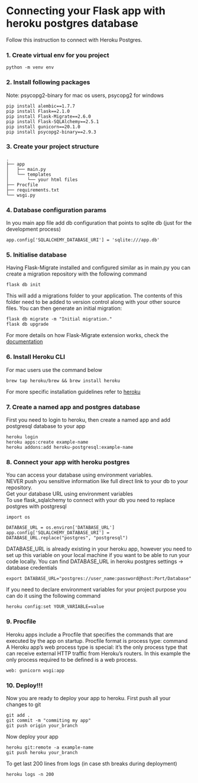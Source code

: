 # Connecting your Flask app with heroku postgres database

Follow this instruction to connect with Heroku Postgres.

### 1. Create virtual env for you project
```{bash}
python -m venv env
```

### 2. Install following packages
Note: psycopg2-binary for mac os users, psycopg2 for windows
```{bash}
pip install alembic==1.7.7
pip install Flask==2.1.0
pip install Flask-Migrate==2.6.0
pip install Flask-SQLAlchemy==2.5.1
pip install gunicorn==20.1.0
pip install psycopg2-binary==2.9.3
```
### 3. Create your project structure
```
.
├── app
│   ├── main.py
│   └── templates
│       └── your html files
├── Procfile
├── requirements.txt
└── wsgi.py
```

### 4. Database configuration params
In you main app file add db configuration that points to sqlite db
(just for the development process)
```{python}
app.config['SQLALCHEMY_DATABASE_URI'] = 'sqlite:///app.db'
```
### 5. Initialise database
Having Flask-Migrate installed and configured similar as in main.py you can create a migration repository with the following command
```{bash}
flask db init
```
This will add a migrations folder to your application. The contents of this folder need to be added to version control along with your other source files.
You can then generate an initial migration:
```{bash}
flask db migrate -m "Initial migration."
flask db upgrade
```
For more details on how Flask-Migrate extension works, check the [documentation](https://flask-migrate.readthedocs.io/en/latest/)
### 6. Install Heroku CLI
For mac users use the command below
```{bash}
brew tap heroku/brew && brew install heroku
```
For  more specific installation guidelines refer to [heroku](https://devcenter.heroku.com/articles/heroku-cli#install-the-heroku-cli)

### 7. Create a named app and postgres database
First you need to login to heroku, then create a named app and add postgresql database to your app
```{bash}
heroku login
heroku apps:create example-name
heroku addons:add heroku-postgresql:example-name
```

### 8. Connect your app with heroku postgres
You can access your database using environment variables.<br>
NEVER push you sensitive information like full direct link to your db to your repository.<br>
Get your database URL using environment variables<br>
To use flask_sqlalchemy to connect with your db you need to replace postgres with postgresql
```{python}
import os

DATABASE_URL = os.environ['DATABASE_URL']
app.config['SQLALCHEMY_DATABASE_URI'] = DATABASE_URL.replace("postgres", "postgresql")
```
DATABASE_URL is already existing in your heroku app, however you need to set up this variable on your local machine if you want to be able to run your code locally.
You can find DATABASE_URL in heroku postgres settings -> database credentials
```{bash}
export DATABASE_URL="postgres://user_name:password@host:Port/Database"
```

If you need to declare environment variables for your project purpose you can do it using the following command
```{bash}
heroku config:set YOUR_VARIABLE=value
```
### 9. Procfile
Heroku apps include a Procfile that specifies the commands that are executed by the app on startup.
Procfile format is process type: command
A Heroku app’s web process type is special: it’s the only process type that can receive external HTTP traffic from Heroku’s routers.
In this example the only process required to be defined is a web process.
```
web: gunicorn wsgi:app
```

### 10. Deploy!!!
Now you are ready to deploy your app to heroku.
First push all your changes to git
```
git add .
git commit -m "commiting my app"
git push origin your_branch
```
Now deploy your app
```
heroku git:remote -a example-name
git push heroku your_branch
```

To get last 200 lines from logs (in case sth breaks during deployment)
```
heroku logs -n 200
```